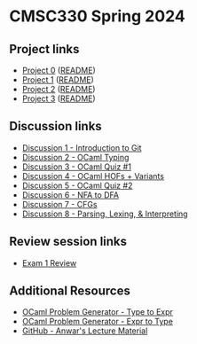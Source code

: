 
# CMSC330 Spring 2024

## Project links
  + [Project 0](https://classroom.github.com/a/QuDn_bJD) ([README](https://github.com/cmsc330spring24/cmsc330spring24/blob/main/projects/project0.md))
  + [Project 1](https://classroom.github.com/a/3QN1DLyQ) ([README](https://github.com/cmsc330spring24/cmsc330spring24/blob/main/projects/project1.md))
  + [Project 2](https://classroom.github.com/a/sN5mJvQk) ([README](https://github.com/cmsc330spring24/cmsc330spring24/blob/main/projects/project2.md))
  + [Project 3](https://classroom.github.com/a/saUIBPo1) ([README](https://github.com/cmsc330spring24/cmsc330spring24/blob/main/projects/project3.md))
    
## Discussion links
  + [Discussion 1 - Introduction to Git](https://github.com/cmsc330spring24/cmsc330spring24/blob/main/discussions/d1_git)
  + [Discussion 2 - OCaml Typing](https://github.com/cmsc330spring24/cmsc330spring24/blob/main/discussions/d2_ocaml_typing)
  + [Discussion 3 - OCaml Quiz #1](https://github.com/cmsc330spring24/cmsc330spring24/blob/main/discussions/d3_ocaml_quiz)
  + [Discussion 4 - OCaml HOFs + Variants](https://github.com/cmsc330spring24/cmsc330spring24/blob/main/discussions/d4_ocaml_hof_variants)
  + [Discussion 5 - OCaml Quiz #2](https://github.com/cmsc330spring24/cmsc330spring24/blob/main/discussions/d5_ocaml_quiz2)
  + [Discussion 6 - NFA to DFA](https://github.com/cmsc330spring24/cmsc330spring24/blob/main/discussions/d6_nfa_dfa)
  + [Discussion 7 - CFGs](https://github.com/cmsc330spring24/cmsc330spring24/blob/main/discussions/d7_cfg)
  + [Discussion 8 - Parsing, Lexing, & Interpreting](https://github.com/cmsc330spring24/cmsc330spring24/blob/main/discussions/d8_parsing)

## Review session links
  + [Exam 1 Review](https://github.com/cmsc330spring24/cmsc330spring24/blob/main/review/review1.md)

## Additional Resources
  + [OCaml Problem Generator - Type to Expr](https://nmittu.github.io/330-problem-generator/type_of_expr.html)
  + [OCaml Problem Generator - Expr to Type](https://nmittu.github.io/330-problem-generator/expr_of_type.html)
  + [GitHub - Anwar's Lecture Material](https://github.com/anwarmamat/cmsc330spring2024/tree/main)
